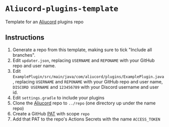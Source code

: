 # `Aliucord-plugins-template`

Template for an [Aliucord](https://github.com/Aliucord) plugins repo

## Instructions

1. Generate a repo from this template, making sure to tick "Include all branches".
2. Edit `updater.json`, replacing `USERNAME` and `REPONAME` with your GitHub repo and user name.
3. Edit `ExamplePlugin/src/main/java/com/aliucord/plugins/ExamplePlugin.java`, replacing `USERNAME` and `REPONAME` with your GitHub repo and user name, `DISCORD USERNAME` and `123456789` with your Discord username and user id.
4. Edit `settings.gradle` to include your plugins
5. Clone the [Aliucord](https://github.com/Aliucord/Aliucord) repo to `../repo` (one directory up under the name repo)
6. Create a GitHub [PAT](https://github.com/settings/tokens) with scope `repo`
7. Add that PAT to the repo's Actions Secrets with the name `ACCESS_TOKEN`
